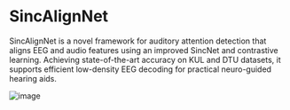 # SincAlignNet
SincAlignNet is a novel framework for auditory attention detection that aligns EEG and audio features using an improved SincNet and contrastive learning. Achieving state-of-the-art accuracy on KUL and DTU datasets, it supports efficient low-density EEG decoding for practical neuro-guided hearing aids.

![image](https://github.com/user-attachments/assets/9195f49b-9458-496f-806a-38a7c2a9bbaf)
